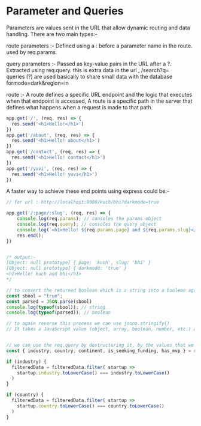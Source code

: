 # Parameter and Queries
Parameters are values sent in the URL that allow dynamic routing and data handling.
There are two main types:-

route parameters :- 
Defined using a : before a parameter name in the route.
used by req.params.

query parameters :- 
Passed as key-value pairs in the URL after a ?.
Extracted using req.query.
this is extra data in the url , /search?q=  
queries (?) are used basically to share small data with the database formode=dark&region=in


route :- A route defines a specific URL endpoint and the logic that executes when that endpoint is accessed, A route is a specific path in the server that defines what happens when a request is made to that path.


```js
app.get('/', (req, res) => {
  res.send('<h1>Hello!</h1>')
})
app.get('/about', (req, res) => {
  res.send('<h1>Hello! about</h1>')
})
app.get('/contact', (req, res) => {
  res.send('<h1>Hello! contact</h1>')
})
app.get('/yuvi', (req, res) => {
  res.send('<h1>Hello! yuvi</h1>')
})
```

A faster way to achieve these end points using express could be:-

```js
// for url : http://localhost:8000/kuch/bhi?darkmode=true

app.get('/:page/:slug', (req, res) => {
    console.log(req.params); // consoles the params object
    console.log(req.query); // consoles the query object
    console.log(`<h1>Hello! ${req.params.page} and ${req.params.slug}</h1>`)
    res.end();
})


/* output:-
[Object: null prototype] { page: 'kuch', slug: 'bhi' }
[Object: null prototype] { darkmode: 'true' }
<h1>Hello! kuch and bhi</h1>
*/

// to convert the returned boolean which is a string into a boolean again we can use, json.parse
const sbool = "true";
const parsed = JSON.parse(sbool)
console.log(typeof(sbool)); // string
console.log(typeof(parsed)); // boolean

// to again reverse this process we can use jsono.stringify()
// It takes a JavaScript value (object, array, boolean, number, etc.) and converts it into a JSON-formatted string.


// we can use the req.query by destructuring it, by the values that we expect then further filter them
const { industry, country, continent, is_seeking_funding, has_mvp } = req.query

if (industry) {
  filteredData = filteredData.filter( startup => 
    startup.industry.toLowerCase() === industry.toLowerCase()
  )
}

if (country) {
  filteredData = filteredData.filter( startup => 
    startup.country.toLowerCase() === country.toLowerCase()
  )
}
```
